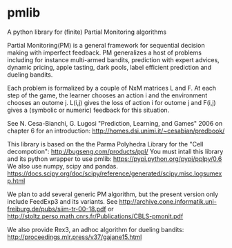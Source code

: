 # pmlib
A python library for (finite) Partial Monitoring algorithms

Partial Monitoring(PM) is a general framework for sequential decision making with imperfect feedback.
PM generalizes a host of problems including for instance multi-armed bandits, prediction with expert 
advices, dynamic pricing, apple tasting, dark pools, label efficient prediction and dueling bandits.

Each problem is formalized by a couple of NxM matrices L and F.
At each step of the game, the learner chooses an action i and the environment chooses an outome j.
L(i,j) gives the loss of action i for outome j and F(i,j) gives a (symbolic or numeric) feedback for this situation.

See N. Cesa-Bianchi, G. Lugosi "Prediction, Learning, and Games" 2006 on chapter 6 for an introduction:
http://homes.dsi.unimi.it/~cesabian/predbook/

This library is based on the the Parma Polyhedra Library for the "Cell decompotion":
http://bugseng.com/products/ppl/
You must intall this library and its python wrapper to use pmlib:
https://pypi.python.org/pypi/pplpy/0.6
We also use numpy, scipy and pandas.
https://docs.scipy.org/doc/scipy/reference/generated/scipy.misc.logsumexp.html


We plan to add several generic PM algorithm, but the present version only include FeedExp3 and its variants.
See http://archive.cone.informatik.uni-freiburg.de/pubs/siim-tr-00-18.pdf or 
http://stoltz.perso.math.cnrs.fr/Publications/CBLS-pmonit.pdf

We also provide Rex3, an adhoc algorithm for dueling bandits: 
http://proceedings.mlr.press/v37/gajane15.html


